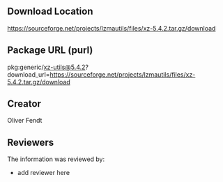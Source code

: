 ## Download Location

https://sourceforge.net/projects/lzmautils/files/xz-5.4.2.tar.gz/download

## Package URL (purl)

pkg:generic/xz-utils@5.4.2?download_url=https://sourceforge.net/projects/lzmautils/files/xz-5.4.2.tar.gz/download

## Creator

Oliver Fendt

## Reviewers

The information was reviewed by:

* add reviewer here
